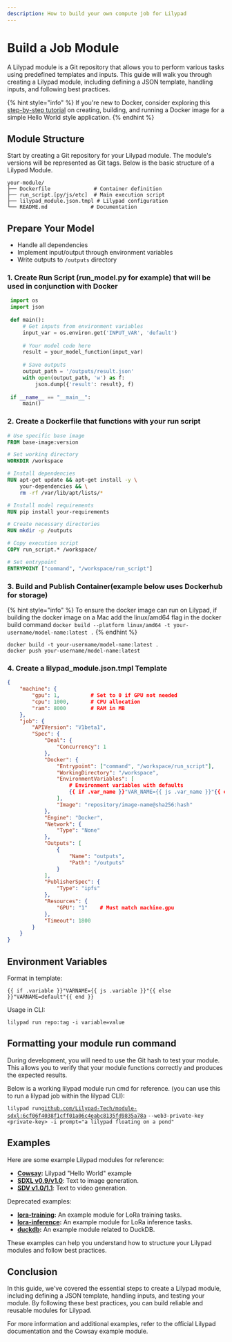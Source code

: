 ```yaml
---
description: How to build your own compute job for Lilypad
---
```


# Build a Job Module

A Lilypad module is a Git repository that allows you to perform various tasks using predefined templates and inputs. This guide will walk you through creating a Lilypad module, including defining a JSON template, handling inputs, and following best practices.

{% hint style="info" %}
If you're new to Docker, consider exploring this [step-by-step tutorial](https://docs.docker.com/get-started/) on creating, building, and running a Docker image for a simple Hello World style application.
{% endhint %}

## Module Structure

Start by creating a Git repository for your Lilypad module. The module's versions will be represented as Git tags. Below is the basic structure of a Lilypad Module.

```
your-module/
├── Dockerfile              # Container definition
├── run_script.[py/js/etc]  # Main execution script
├── lilypad_module.json.tmpl # Lilypad configuration
└── README.md              # Documentation
```

## Prepare Your Model

* Handle all dependencies
* Implement input/output through environment variables
* Write outputs to `/outputs` directory

### **1. Create Run Script (run\_model.py for example) that will be used in conjunction with Docker**

```python
 import os
 import json
 
 def main():
     # Get inputs from environment variables
     input_var = os.environ.get('INPUT_VAR', 'default')
     
     # Your model code here
     result = your_model_function(input_var)
     
     # Save outputs
     output_path = '/outputs/result.json'
     with open(output_path, 'w') as f:
         json.dump({'result': result}, f)
 
 if __name__ == "__main__":
     main()
```

### 2. Create a Dockerfile that functions with your run script

```dockerfile
# Use specific base image
FROM base-image:version

# Set working directory
WORKDIR /workspace

# Install dependencies
RUN apt-get update && apt-get install -y \
    your-dependencies && \
    rm -rf /var/lib/apt/lists/*

# Install model requirements
RUN pip install your-requirements

# Create necessary directories
RUN mkdir -p /outputs

# Copy execution script
COPY run_script.* /workspace/

# Set entrypoint
ENTRYPOINT ["command", "/workspace/run_script"]
```

### 3. Build and Publish Container(example below uses Dockerhub for storage)

{% hint style="info" %}
To ensure the docker image can run on Lilypad, if building the docker image on a Mac add the linux/amd64 flag in the docker build command `docker build --platform linux/amd64 -t your-username/model-name:latest .`
{% endhint %}

```
docker build -t your-username/model-name:latest .
docker push your-username/model-name:latest
```

### 4. Create a lilypad\_module.json.tmpl Template

```json
{
    "machine": {
        "gpu": 1,          # Set to 0 if GPU not needed
        "cpu": 1000,       # CPU allocation
        "ram": 8000        # RAM in MB
    },
    "job": {
        "APIVersion": "V1beta1",
        "Spec": {
            "Deal": {
                "Concurrency": 1
            },
            "Docker": {
                "Entrypoint": ["command", "/workspace/run_script"],
                "WorkingDirectory": "/workspace",
                "EnvironmentVariables": [
                    # Environment variables with defaults
                    {{ if .var_name }}"VAR_NAME={{ js .var_name }}"{{ else }}"VAR_NAME=default_value"{{ end }}
                ],
                "Image": "repository/image-name@sha256:hash"
            },
            "Engine": "Docker",
            "Network": {
                "Type": "None"
            },
            "Outputs": [
                {
                    "Name": "outputs",
                    "Path": "/outputs"
                }
            ],
            "PublisherSpec": {
                "Type": "ipfs"
            },
            "Resources": {
                "GPU": "1"    # Must match machine.gpu
            },
            "Timeout": 1800
        }
    }
}
```

## Environment Variables

Format in template:&#x20;

```
{{ if .variable }}"VARNAME={{ js .variable }}"{{ else }}"VARNAME=default"{{ end }}
```

Usage in CLI:

`lilypad run repo:tag -i variable=value`

## Formatting your module run command

During development, you will need to use the Git hash to test your module. This allows you to verify that your module functions correctly and produces the expected results.

Below is a working lilypad module run cmd for reference. (you can use this to run a lilypad job within the lilypad CLI):

`lilypad run`[`github.com/Lilypad-Tech/module-sdxl:6cf06f4038f1cff01a06c4eabc8135fd9835a78a`](http://github.com/Lilypad-Tech/module-sdxl:6cf06f4038f1cff01a06c4eabc8135fd9835a78a) `--web3-private-key <private-key> -i prompt="a lilypad floating on a pond"`

## Examples

Here are some example Lilypad modules for reference:

* [**Cowsay**](https://github.com/Lilypad-Tech/lilypad-module-cowsay)**:** Lilypad "Hello World" example
* [**SDXL v0.9/v1.0**](https://github.com/Lilypad-Tech/lilypad-module-sdxl-pipeline): Text to image generation.
* [**SDV v1.0/1.1**](https://github.com/Lilypad-Tech/lilypad-module-sdv-pipeline): Text to video generation.

Deprecated examples:

* [**lora-training**](https://github.com/Lilypad-Tech/lilypad-module-lora-training)**:** An example module for LoRa training tasks.
* [**lora-inference**](https://github.com/Lilypad-Tech/lilypad-module-lora-inference)**:** An example module for LoRa inference tasks.
* [**duckdb**](https://github.com/Lilypad-Tech/lilypad-module-duckdb)**:** An example module related to DuckDB.

These examples can help you understand how to structure your Lilypad modules and follow best practices.

## Conclusion

In this guide, we've covered the essential steps to create a Lilypad module, including defining a JSON template, handling inputs, and testing your module. By following these best practices, you can build reliable and reusable modules for Lilypad.&#x20;

For more information and additional examples, refer to the official Lilypad documentation and the Cowsay example module.
